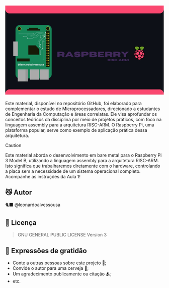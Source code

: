 ![Texto Alternativo](https://raw.githubusercontent.com/leonardoalvessousa/RaspAsmBareMetal/refs/heads/main/rpiIMG.jpg)

Este material, disponível no repositório GitHub, foi elaborado para complementar o estudo de Microprocessadores, direcionado a estudantes de Engenharia da Computação e áreas correlatas. Ele visa aprofundar os conceitos teóricos da disciplina por meio de projetos práticos, com foco na linguagem assembly para a arquitetura RISC-ARM. O Raspberry Pi, uma plataforma popular, serve como exemplo de aplicação prática dessa arquitetura.

> [!CAUTION]
> Este material aborda o desenvolvimento em bare metal para o Raspberry Pi 3 Model B, utilizando a linguagem assembly para a arquitetura RISC-ARM. Isto significa que trabalharemos diretamente com o hardware, controlando a placa sem a necessidade de um sistema operacional completo. Acompanhe as instruções da Aula 1!

## 😼 Autor

 🐈‍⬛ @leonardoalvessousa

## 📄 Licença

   >GNU GENERAL PUBLIC LICENSE Version 3

## 🎁 Expressões de gratidão

* Conte a outras pessoas sobre este projeto 📢;
* Convide o autor para uma cerveja 🍺;
* Um agradecimento publicamente ou citação 🫂;
* etc.
